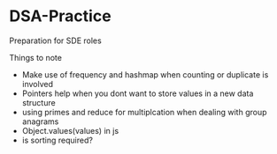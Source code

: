 # DSA-Practice
Preparation for SDE roles


Things to note

* Make use of frequency and hashmap when counting or duplicate is involved
* Pointers help when you dont want to store values in a new data structure
* using primes and reduce for multiplcation when dealing with group anagrams
* Object.values(values) in js
* is sorting required?
